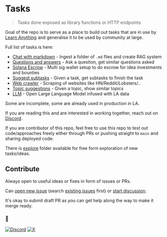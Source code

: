 # Tasks

> Tasks done exposed as library functions or HTTP endpoints

Goal of the repo is to serve as a place to build out tasks that are in use by [Learn Anything](https://github.com/learn-anything/learn-anything.xyz) and generalise it to be used by community at large.

Full list of tasks is here:

- [Chat with markdown](chat-with-markdown) - Ingest a folder of `.md` files and create RAG system
- [Questions and answers](questions-and-answers) - Ask a question, get similar questions asked
- [Solana Escrow](solana-escrow) - Multi sig wallet setup to do escrow for idea investments and bounties
- [Suggest subtasks](suggest-subtasks) - Given a task, get subtasks to finish the task
- [Web crawler](web-crawler) - Scraping of websites like HN/Reddit/Lobsters/..
- [Topic suggestions](topic-suggestions) - Given a topic, show similar topics
- [LLM](llm) - Open Large Language Model infused with LA data

Some are incomplete, some are already used in production in LA.

If you are reading this and are interested in working together, reach out on [Discord](https://discord.com/invite/bxtD8x6aNF).

If you are contributor of this repo, feel free to use this repo to test out code/approaches freely either through PRs or pushing straight to `main` and sharing deployed code.

There is [explore](explore) folder available for free form exploration of new tasks/ideas.

## Contribute

Always open to useful ideas or fixes in form of issues or PRs.

Can [open new issue](../../issues/new/choose) (search [existing issues](../../issues) first) or [start discussion](../../discussions).

It's okay to submit draft PR as you can get help along the way to make it merge ready.

### 🖤

[![Discord](https://img.shields.io/badge/Discord-100000?style=flat&logo=discord&logoColor=white&labelColor=black&color=black)](https://discord.com/invite/bxtD8x6aNF) [![X](https://img.shields.io/badge/learnanything-100000?logo=X&color=black)](https://twitter.com/learnanything_)
